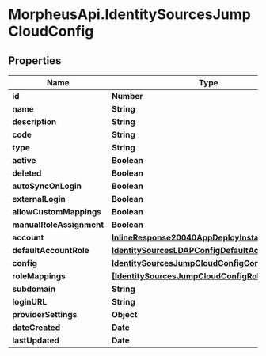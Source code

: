 # MorpheusApi.IdentitySourcesJumpCloudConfig

## Properties

Name | Type | Description | Notes
------------ | ------------- | ------------- | -------------
**id** | **Number** |  | [optional] 
**name** | **String** |  | [optional] 
**description** | **String** |  | [optional] 
**code** | **String** |  | [optional] 
**type** | **String** |  | [optional] 
**active** | **Boolean** |  | [optional] 
**deleted** | **Boolean** |  | [optional] 
**autoSyncOnLogin** | **Boolean** |  | [optional] 
**externalLogin** | **Boolean** |  | [optional] 
**allowCustomMappings** | **Boolean** |  | [optional] 
**manualRoleAssignment** | **Boolean** |  | [optional] 
**account** | [**InlineResponse20040AppDeployInstance**](InlineResponse20040AppDeployInstance.md) |  | [optional] 
**defaultAccountRole** | [**IdentitySourcesLDAPConfigDefaultAccountRole**](IdentitySourcesLDAPConfigDefaultAccountRole.md) |  | [optional] 
**config** | [**IdentitySourcesJumpCloudConfigConfig**](IdentitySourcesJumpCloudConfigConfig.md) |  | [optional] 
**roleMappings** | [**[IdentitySourcesJumpCloudConfigRoleMappings]**](IdentitySourcesJumpCloudConfigRoleMappings.md) |  | [optional] 
**subdomain** | **String** |  | [optional] 
**loginURL** | **String** |  | [optional] 
**providerSettings** | **Object** |  | [optional] 
**dateCreated** | **Date** |  | [optional] 
**lastUpdated** | **Date** |  | [optional] 


